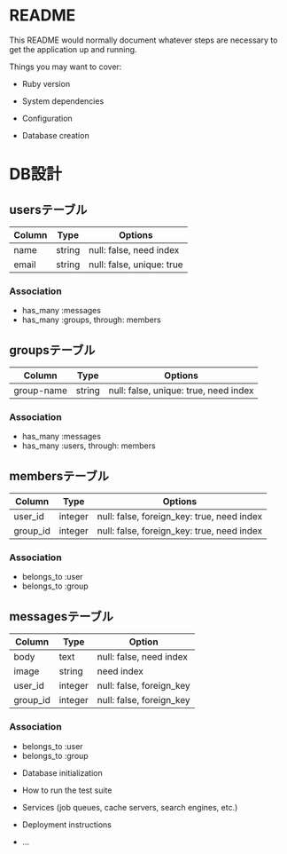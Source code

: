 # README

This README would normally document whatever steps are necessary to get the
application up and running.

Things you may want to cover:

* Ruby version

* System dependencies

* Configuration

* Database creation

# DB設計

## usersテーブル

|Column|Type|Options|
|------|----|-------|
|name|string|null: false, need index|
|email|string|null: false, unique: true|

### Association
- has_many :messages
- has_many :groups, through: members

## groupsテーブル

|Column|Type|Options|
|------|----|-------|
|group-name|string|null: false, unique: true, need index|

### Association
- has_many :messages
- has_many :users, through: members

## membersテーブル

|Column|Type|Options|
|------|----|-------|
|user_id|integer|null: false, foreign_key: true, need index|
|group_id|integer|null: false, foreign_key: true, need index|

### Association
- belongs_to :user
- belongs_to :group

## messagesテーブル

|Column|Type|Option|
|------|----|------|
|body|text|null: false, need index|
|image|string|need index|
|user_id|integer|null: false, foreign_key|
|group_id|integer|null: false, foreign_key|

### Association
- belongs_to :user
- belongs_to :group

* Database initialization

* How to run the test suite

* Services (job queues, cache servers, search engines, etc.)

* Deployment instructions

* ...
